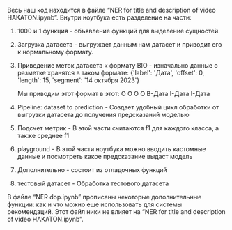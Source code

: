 Весь наш код находится в файле “NER for title and description of video HAKATON.ipynb”. Внутри ноутбука есть разделение на части:
  1) 1000 и 1 функция - объявление функций для выделение сущностей.
  2) Загрузка датасета - выгружает данным нам датасет и приводит его к нормальному формату.
  3) Приведение меток датасета к формату BIO - изначально данные о разметке хранятся в таком формате: 
     {'label': 'Дата', 'offset': 0, 'length': 15, 'segment': '14 октября 2023'}
	
     Мы приводим этот формат в этот:
	   O O O O B-Дата I-Дата I-Дата

  4) Pipeline: dataset to prediction - Создает удобный цикл обработки  от выгрузки датасета до получения предсказаний моделью
  5) Подсчет метрик - В этой части считаются f1 для каждого класса, а также среднее f1
  6) playground - В этой части ноутбука можно вводить кастомные данные и посмотреть какое предсказание выдаст модель
  7) Дополнительно - состоит из отладочных функций
  8) тестовый датасет - Обработка тестового датасета


В файле “NER dop.ipynb” прописаны некоторые дополнительные функции: как и что можно еще использовать для системы рекомендаций. Этот файл ники не влияет на “NER for title and description of video HAKATON.ipynb”. 
